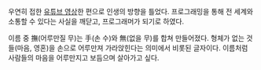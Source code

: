 우연히 접한 [유튜브 영상](https://youtu.be/cpEeqACsF_Q?si=PWDXGamHLR4c5yfD)한 편으로 인생의 방향을 틀었다. 
프로그래밍을 통해 전 세계와 소통할 수 있다는 사실을 깨닫고, 프로그래머가 되기로 하였다. 

이름 중 撫(어루만질 무)는 手(손 수)와 無(없을 무)를 합쳐 만들어졌다. 
형체가 없는 것들(마음, 영혼)을 손으로 어루만져 가라앉힌다는 의미에서 비롯된 글자이다. 
이름처럼 사람들의 마음을 어루만지고 보듬으며 살아가고 싶다. 
